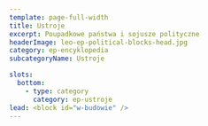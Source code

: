 ```yaml
---
template: page-full-width
title: Ustroje
excerpt: Poupadkowe państwa i sojusze polityczne
headerImage: leo-ep-political-blocks-head.jpg
category: ep-encyklopedia
subcategoryName: Ustroje

slots:
  bottom:
    - type: category
      category: ep-ustroje
lead: <block id="w-budowie" />
---
```

